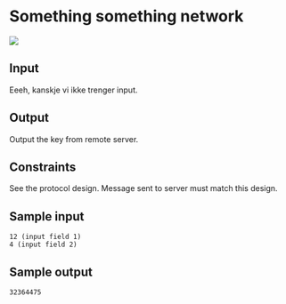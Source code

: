 # Something something network
![](../images/X.jpg)

<Oppgavetekst>

## Input

Eeeh, kanskje vi ikke trenger input.

## Output
Output the key from remote server.

## Constraints

See the protocol design. Message sent to server must match this design.

## Sample input
```
12 (input field 1)
4 (input field 2)
```

## Sample output
```
32364475
```
